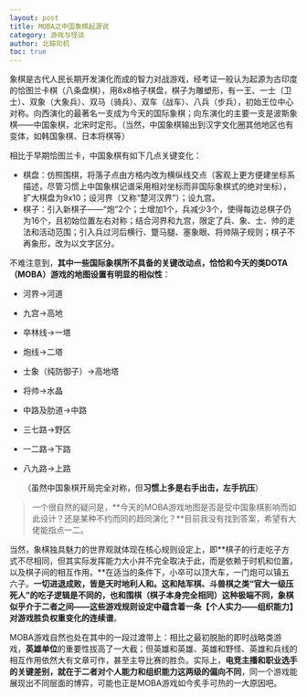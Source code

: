 ```yaml
---
layout: post
title: MOBA之中国象棋起源说
category: 游戏与怪谈
author: 北辕司机
toc: true
---
```


象棋是古代人民长期开发演化而成的智力对战游戏，经考证一般认为起源为古印度的恰图兰卡棋（八条盘棋），用8x8格子棋盘，棋子为雕塑形，有一王、一士（卫士）、双象（大象兵）、双马（骑兵）、双车（战车）、八兵（步兵），初始王位中心对称。向西演化的最著名一支成为今天的国际象棋；向东演化的主要一支是波斯象棋——中国象棋，北宋时定形。（当然，中国象棋输出到汉字文化圈其他地区也有变体，如韩国象棋、日本将棋等）

相比于早期恰图兰卡，中国象棋有如下几点关键变化：

* 棋盘：仿照围棋，将落子点由方格内改为横纵线交点（客观上更方便建坐标系描述，尽管习惯上中国象棋记谱采用相对坐标而非国际象棋式的绝对坐标），扩大棋盘为9x10；设河界（又称“楚河汉界”）；设九宫。
* 棋子：引入新棋子——“炮”2个；士增加1个，兵减少3个，使得每边总棋子仍为16个，且初始位置左右对称；结合河界和九宫，限定了兵、象、士、帅的走法和活动范围；引入兵过河后横行、蹩马腿、塞象眼、将帅隔子规则；棋子不再象形，改为以文字区分。

不难注意到，**其中一些国际象棋所不具备的关键改动点，恰恰和今天的类DOTA（MOBA）游戏的地图设置有明显的相似性**：

* 河界→河道

* 九宫→高地

* 卒林线→一塔

* 炮线→二塔

* 士象（纯防御子）→高地塔

* 将帅→水晶

* 中路及肋道→中路

* 三七路→野区

* 一二路→下路

* 八九路→上路

  （虽然中国象棋开局完全对称，但**习惯上多是右手出击，左手抗压**）

> 一个很自然的疑问是，**今天的MOBA游戏地图是否是受中国象棋影响而如此设计？还是某种不约而同的趋同演化？**目前我没有找到答案，希望有大佬能指点一二。

当然，象棋独具魅力的世界观就体现在核心规则设定上，即**棋子的行走吃子方式不尽相同，但其实际发挥能力大小并不完全取决于此，而是依赖于时机和位置，以及棋子间的相互作用。**在适当的条件下，小卒可以顶大车，一门炮可以镇五六子。**一切进退成败，皆是天时地利人和。**这和陆军棋、斗兽棋之类“**官大一级压死人**”的吃子逻辑是不同的，也和围棋（棋子本身完全相同）这种极端不同，象棋似乎介于二者之间——这些游戏规则设定中蕴含着一条**【个人实力——组织能力】对游戏胜负权重变化的连续谱**。

MOBA游戏自然也处在其中的一段过渡带上：相比之最初脱胎的即时战略类游戏，**英雄单位**的重要性拔高了一大截；但英雄和英雄、英雄和野怪、英雄和兵线的相互作用依然大有文章可作，甚至主导比赛的胜负。实际上，**电竞主播和职业选手的关键差别，就在于二者对个人能力和组织能力这两级的偏向不同**，同一个游戏能展现出不同层面的博弈，可能也正是MOBA游戏如今炙手可热的一大原因吧。

